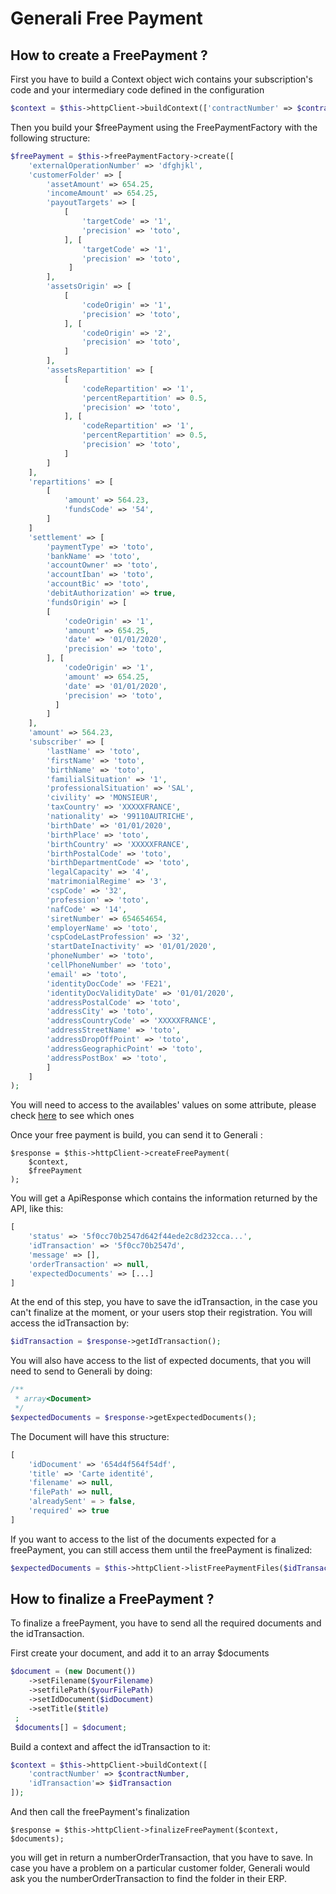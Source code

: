 # Generali Free Payment

## How to create a FreePayment ?

First you have to build a Context object wich contains your subscription's code and your intermediary code defined in the configuration
````php
$context = $this->httpClient->buildContext(['contractNumber' => $contractNumber]);
````

Then you build your $freePayment using the FreePaymentFactory with the following structure:
```php
$freePayment = $this->freePaymentFactory->create([
    'externalOperationNumber' => 'dfghjkl',
    'customerFolder' => [
        'assetAmount' => 654.25,
        'incomeAmount' => 654.25,
        'payoutTargets' => [
            [
                'targetCode' => '1',
                'precision' => 'toto',
            ], [
                'targetCode' => '1',
                'precision' => 'toto',
             ]
        ],
        'assetsOrigin' => [
            [
                'codeOrigin' => '1',
                'precision' => 'toto',
            ], [
                'codeOrigin' => '2',
                'precision' => 'toto',
            ]
        ],
        'assetsRepartition' => [
            [
                'codeRepartition' => '1',
                'percentRepartition' => 0.5,
                'precision' => 'toto',
            ], [
                'codeRepartition' => '1',
                'percentRepartition' => 0.5,
                'precision' => 'toto',
            ]
        ]
    ],
    'repartitions' => [
        [
            'amount' => 564.23,
            'fundsCode' => '54',
        ]
    ]
    'settlement' => [
        'paymentType' => 'toto',
        'bankName' => 'toto',
        'accountOwner' => 'toto',
        'accountIban' => 'toto',
        'accountBic' => 'toto',
        'debitAuthorization' => true,
        'fundsOrigin' => [
        [
            'codeOrigin' => '1',
            'amount' => 654.25,
            'date' => '01/01/2020',
            'precision' => 'toto',
        ], [
            'codeOrigin' => '1',
            'amount' => 654.25,
            'date' => '01/01/2020',
            'precision' => 'toto',
          ]
        ]
    ],
    'amount' => 564.23,
    'subscriber' => [
        'lastName' => 'toto',
        'firstName' => 'toto',
        'birthName' => 'toto',
        'familialSituation' => '1',
        'professionalSituation' => 'SAL',
        'civility' => 'MONSIEUR',
        'taxCountry' => 'XXXXXFRANCE',
        'nationality' => '99110AUTRICHE',
        'birthDate' => '01/01/2020',
        'birthPlace' => 'toto',
        'birthCountry' => 'XXXXXFRANCE',
        'birthPostalCode' => 'toto',
        'birthDepartmentCode' => 'toto',
        'legalCapacity' => '4',
        'matrimonialRegime' => '3',
        'cspCode' => '32',
        'profession' => 'toto',
        'nafCode' => '14',
        'siretNumber' => 654654654,
        'employerName' => 'toto',
        'cspCodeLastProfession' => '32',
        'startDateInactivity' => '01/01/2020',
        'phoneNumber' => 'toto',
        'cellPhoneNumber' => 'toto',
        'email' => 'toto',
        'identityDocCode' => 'FE21',
        'identityDocValidityDate' => '01/01/2020',
        'addressPostalCode' => 'toto',
        'addressCity' => 'toto',
        'addressCountryCode' => 'XXXXXFRANCE',
        'addressStreetName' => 'toto',
        'addressDropOffPoint' => 'toto',
        'addressGeographicPoint' => 'toto',
        'addressPostBox' => 'toto',
        ]
    ]
);
```
You will need to access to the availables' values on some attribute, please check [here](../referentials.md) to see which ones 

Once your free payment is build, you can send it to Generali :
```
$response = $this->httpClient->createFreePayment(
    $context, 
    $freePayment
);
```
You will get a ApiResponse which contains the information returned by the API, like this: 
````php
[
    'status' => '5f0cc70b2547d642f44ede2c8d232cca...',
    'idTransaction' => '5f0cc70b2547d',
    'message' => [],
    'orderTransaction' => null,
    'expectedDocuments' => [...]
]
````
At the end of this step, you have to save the idTransaction, in the case you can't finalize at the moment, or your users stop their registration.
You will access the idTransaction by:
````php
$idTransaction = $response->getIdTransaction();
````

You will also have access to the list of expected documents, that you will need to send to Generali by doing:
````php
/**
 * array<Document>
 */
$expectedDocuments = $response->getExpectedDocuments();
````
The Document will have this structure:
```php
[
    'idDocument' => '654d4f564f54df',
    'title' => 'Carte identité',
    'filename' => null,
    'filePath' => null,
    'alreadySent' = > false,
    'required' => true
]
````
If you want to access to the list of the documents expected for a freePayment, you can still access them until the freePayment is finalized:
```php
$expectedDocuments = $this->httpClient->listFreePaymentFiles($idTransaction);
```

## How to finalize a FreePayment ?

To finalize a freePayment, you have to send all the required documents and the idTransaction.

First create your document, and add it to an array $documents
```php
$document = (new Document())
    ->setFilename($yourFilename)
    ->setfilePath($yourFilePath)
    ->setIdDocument($idDocument)
    ->setTitle($title)
 ;
 $documents[] = $document;
```

Build a context and affect the idTransaction to it:
```php
$context = $this->httpClient->buildContext([
    'contractNumber' => $contractNumber, 
    'idTransaction'=> $idTransaction
]);
```
And then call the freePayment's finalization
```
$response = $this->httpClient->finalizeFreePayment($context, $documents);
```
you will get in return a numberOrderTransaction, that you have to save.
In case you have a problem on a particular customer folder, Generali would ask you the numberOrderTransaction to find the folder in their ERP.



